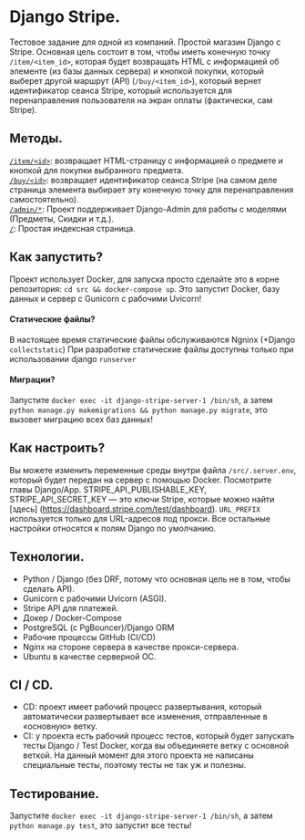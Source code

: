 # Django Stripe.


Тестовое задание для одной из компаний. Простой магазин Django с Stripe.
Основная цель состоит в том, чтобы иметь конечную точку `/item/<item_id>`, которая будет возвращать HTML с информацией об элементе (из базы данных сервера) и кнопкой покупки,
который выберет другой маршрут (API) (`/buy/<item_id>`), который вернет идентификатор сеанса Stripe, который используется для перенаправления пользователя на экран оплаты (фактически, сам Stripe).


## Методы.

[`/item/<id>`](http://localhost:8000/tests/stripe/item/): возвращает HTML-страницу с информацией о предмете и кнопкой для покупки выбранного предмета. \
[`/buy/<id>`](http://localhost:8000/tests/stripe/buy/): возвращает идентификатор сеанса Stripe (на самом деле страница элемента выбирает эту конечную точку для перенаправления самостоятельно). \
[`/admin/*`](http://localhost:8000/tests/stripe/admin/): Проект поддерживает Django-Admin для работы с моделями (Предметы, Скидки и т.д.). \
[`/`](http://localhost:8000/tests/stripe/): Простая индексная страница.

## Как запустить?

Проект использует Docker, для запуска просто сделайте это в корне репозитория:
`cd src && docker-compose up`. Это запустит Docker, базу данных и сервер с Gunicorn с рабочими Uvicorn!
#### Статические файлы?
В настоящее время статические файлы обслуживаются Ngninx (+Django `collectstatic`)
При разработке статические файлы доступны только при использовании django `runserver`
#### Миграции?
Запустите `docker exec -it django-stripe-server-1 /bin/sh`, а затем `python manage.py makemigrations && python manage.py migrate`, это вызовет миграцию всех баз данных!
## Как настроить?

Вы можете изменить переменные среды внутри файла `/src/.server.env`, который будет передан на сервер с помощью Docker. Посмотрите главы Django/App.
STRIPE_API_PUBLISHABLE_KEY, STRIPE_API_SECRET_KEY — это ключи Stripe, которые можно найти [здесь] (https://dashboard.stripe.com/test/dashboard).
`URL_PREFIX` используется только для URL-адресов под прокси. Все остальные настройки относятся к полям Django по умолчанию.
## Технологии.

- Python / Django (без DRF, потому что основная цель не в том, чтобы сделать API).
- Gunicorn с рабочими Uvicorn (ASGI).
- Stripe API для платежей.
- Докер / Docker-Compose
- PostgreSQL (с PgBouncer)/Django ORM
- Рабочие процессы GitHub (CI/CD)
- Nginx на стороне сервера в качестве прокси-сервера.
- Ubuntu в качестве серверной ОС.

## CI / CD.

- CD: проект имеет рабочий процесс развертывания, который автоматически развертывает все изменения, отправленные в «основную» ветку.
- CI: у проекта есть рабочий процесс тестов, который будет запускать тесты Django / Test Docker, когда вы объединяете ветку с основной веткой.
   На данный момент для этого проекта не написаны специальные тесты, поэтому тесты не так уж и полезны.

## Тестирование.
Запустите `docker exec -it django-stripe-server-1 /bin/sh`, а затем `python manage.py test`, это запустит все тесты!

